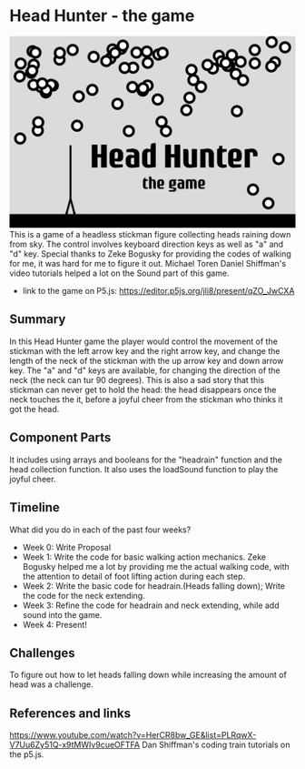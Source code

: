 # Head Hunter - the game
![alt text](https://raw.githubusercontent.com/jeffrey-li-jingyuan/CP1-Final-Project---Headhunter/master/Headhunter-image.jpg "Logo Title Text 1")
This is a game of a headless stickman figure collecting heads raining down from sky. The control involves keyboard direction keys as well as "a" and "d" key. Special thanks to Zeke Bogusky for providing the codes of walking for me, it was hard for me to figure it out. Michael Toren Daniel Shiffman's video tutorials helped a lot on the Sound part of this game.
- link to the game on P5.js: https://editor.p5js.org/jli8/present/qZO_JwCXA

## Summary
In this Head Hunter game the player would control the movement of the stickman with the left arrow key and the right arrow key, and change the length of the neck of the stickman with the up arrow key and down arrow key. The "a" and "d" keys are available, for changing the direction of the neck (the neck can tur 90 degrees).
This is also a sad story that this stickman can never get to hold the head: the head disappears once the neck touches the it, before a joyful cheer from the stickman who thinks it got the head.


## Component Parts

It includes using arrays and booleans for the "headrain" function and the head collection function. It also uses the loadSound function to play the joyful cheer.

## Timeline

What did you do in each of the past four weeks?

- Week 0: Write Proposal
- Week 1: Write the code for basic walking action mechanics. Zeke Bogusky helped me a lot by providing me the actual walking code, with the attention to detail of foot lifting action during each step.
- Week 2: Write the basic code for headrain.(Heads falling down); Write the code for the neck extending.
- Week 3: Refine the code for headrain and neck extending, while add sound into the game.
- Week 4: Present!

## Challenges
To figure out how to let heads falling down while increasing the amount of head was a challenge. 


## References and links
https://www.youtube.com/watch?v=HerCR8bw_GE&list=PLRqwX-V7Uu6Zy51Q-x9tMWIv9cueOFTFA Dan Shiffman's coding train tutorials on the p5.js.
